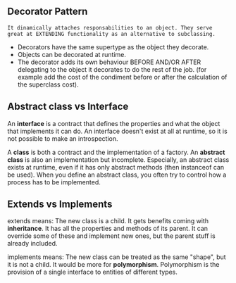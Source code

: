 ## Decorator Pattern

```
It dinamically attaches responsabilities to an object. They serve great at EXTENDING functionality as an alternative to subclassing.
```

- Decorators have the same supertype as the object they decorate.
- Objects can be decorated at runtime.
- The decorator adds its own behaviour BEFORE AND/OR AFTER delegating to the object it decorates to do the rest of the job. (for example add the cost of the condiment before or after the calculation of the superclass cost).

## Abstract class vs Interface

An **interface** is a contract that defines the properties and what the object that implements it can do. An interface doesn't exist at all at runtime, so it is not possible to make an introspection.

A **class** is both a contract and the implementation of a factory. An **abstract class** is also an implementation but incomplete. Especially, an abstract class exists at runtime, even if it has only abstract methods (then instanceof can be used).
When you define an abstract class, you often try to control how a process has to be implemented.

## Extends vs Implements

extends means:
The new class is a child. It gets benefits coming with **inheritance**. It has all the properties and methods of its parent. It can override some of these and implement new ones, but the parent stuff is already included.

implements means:
The new class can be treated as the same "shape", but it is not a child. It would be more for **polymorphism**. Polymorphism is the provision of a single interface to entities of different types.
